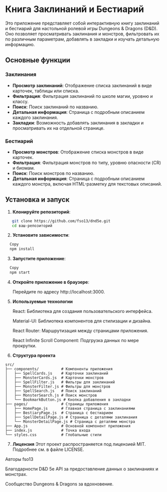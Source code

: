 # Книга Заклинаний и Бестиарий

Это приложение представляет собой интерактивную книгу заклинаний и бестиарий для настольной ролевой игры Dungeons & Dragons (D&D). Оно позволяет просматривать заклинания и монстров, фильтровать их по различным параметрам, добавлять в закладки и изучать детальную информацию.

## Основные функции

### Заклинания
- **Просмотр заклинаний**: Отображение списка заклинаний в виде карточек, таблицы или списка.
- **Фильтрация**: Фильтрация заклинаний по школе магии, уровню и классу.
- **Поиск**: Поиск заклинаний по названию.
- **Детальная информация**: Страница с подробным описанием каждого заклинания.
- **Закладки**: Возможность добавлять заклинания в закладки и просматривать их на отдельной странице.

### Бестиарий
- **Просмотр монстров**: Отображение списка монстров в виде карточек.
- **Фильтрация**: Фильтрация монстров по типу, уровню опасности (CR) и биомам.
- **Поиск**: Поиск монстров по названию.
- **Детальная информация**: Страница с подробным описанием каждого монстра, включая HTML-разметку для текстовых описаний.

## Установка и запуск

1. **Клонируйте репозиторий**:

```bash
   git clone https://github.com/fso13/dnd5e.git
   cd ваш-репозиторий
```

2. **Установите зависимости**:
   
```bash
  Copy
  npm install
```

3. **Запустите приложение**:

```bash
  Copy
  npm start
```

4. **Откройте приложение в браузере**:
  
    Перейдите по адресу http://localhost:3000.

5. **Используемые технологии**

    React: Библиотека для создания пользовательского интерфейса.

    Material-UI: Библиотека компонентов для стилизации и дизайна.

    React Router: Маршрутизация между страницами приложения.

    React Infinite Scroll Component: Подгрузка данных по мере прокрутки.

6. **Структура проекта**

```
src/
├── components/          # Компоненты приложения
│   ├── SpellCards.js    # Карточки заклинаний
│   ├── MonsterCards.js  # Карточки монстров
│   ├── SpellFilter.js   # Фильтры для заклинаний
│   ├── MonsterFilter.js # Фильтры для монстров
│   ├── SpellSearch.js   # Поиск заклинаний
│   ├── MonsterSearch.js # Поиск монстров
│   └── BookmarkButton.js # Кнопка добавления в закладки
├── pages/               # Страницы приложения
│   ├── HomePage.js      # Главная страница с заклинаниями
│   ├── BestiaryPage.js  # Страница с бестиарием
│   ├── SpellDetailPage.js # Страница с деталями заклинания
│   └── MonsterDetailPage.js # Страница с деталями монстра
├── App.js               # Основной компонент приложения
├── index.js             # Точка входа
└── styles.css           # Глобальные стили
```

7. **Лицензия**
Этот проект распространяется под лицензией MIT. Подробнее см. в файле LICENSE.

Авторы
fso13

Благодарности
D&D 5e API за предоставление данных о заклинаниях и монстрах.

Сообщество Dungeons & Dragons за вдохновение.